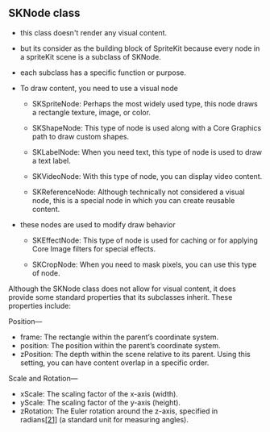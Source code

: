 ## SKNode class 
- this class doesn't render any visual content.
- but its consider as the building block of SpriteKit because every node in a spriteKit scene is a subclass of SKNode.
- each subclass has a specific function or purpose. 
- To draw content, you need to use a visual node
	-   SKSpriteNode: Perhaps the most widely used type, this node draws a rectangle texture, image, or color.
    
	-   SKShapeNode: This type of node is used along with a Core Graphics path to draw custom shapes.
    
	-   SKLabelNode: When you need text, this type of node is used to draw a text label.
    
	-   SKVideoNode: With this type of node, you can display video content.
    
	-   SKReferenceNode: Although technically not considered a visual node, this is a special node in which you can create reusable content.

- these nodes are used to modify draw behavior 
	-   SKEffectNode: This type of node is used for caching or for applying Core Image filters for special effects.
    
	-  SKCropNode: When you need to mask pixels, you can use this type of node.

Although the SKNode class does not allow for visual content, it does provide some standard properties that its subclasses inherit. These properties include:

Position—

-   frame: The rectangle within the parent’s coordinate system.
-   position: The position within the parent’s coordinate system.
-   zPosition: The depth within the scene relative to its parent. Using this setting, you can have content overlap in a specific order.

Scale and Rotation—

-   xScale: The scaling factor of the x-axis (width).
-   yScale: The scaling factor of the y-axis (height).
-   zRotation: The Euler rotation around the z-axis, specified in radians[[21]](https://learning.oreilly.com/library/view/apple-game-frameworks/9781680508543/f_0031.xhtml#FOOTNOTE-21) (a standard unit for measuring angles).